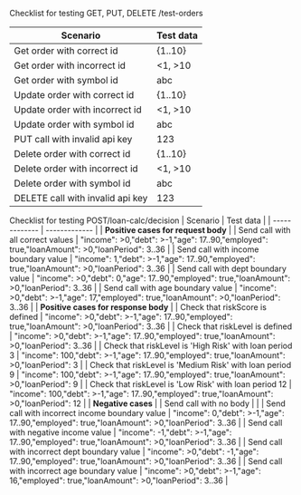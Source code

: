 Checklist for testing GET, PUT, DELETE /test-orders 

| Scenario | Test data |
| ------------- | ------------- |
| Get order with correct id | {1..10}  |
| Get order with incorrect id  | <1, >10  |
| Get order with symbol id  | abc  |
| Update order with correct id | {1..10}  |
| Update order with incorrect id  | <1, >10  |
| Update order with symbol id  | abc  |
| PUT call with invalid api key  | 123  |
| Delete order with correct id | {1..10}  |
| Delete order with incorrect id  | <1, >10  |
| Delete order with symbol id  | abc  |
| DELETE call with invalid api key  | 123  |

Checklist for testing POST/loan-calc/decision
| Scenario | Test data |
| ------------- | ------------- |
| **Positive cases  for request body**  |
| Send call with all correct values | "income": >0,"debt": >-1,"age": 17..90,"employed": true,"loanAmount": >0,"loanPeriod": 3..36  |
| Send call with income boundary value | "income": 1,"debt": >-1,"age": 17..90,"employed": true,"loanAmount": >0,"loanPeriod": 3..36 |
| Send call with dept boundary value | "income": >0,"debt": 0,"age": 17..90,"employed": true,"loanAmount": >0,"loanPeriod": 3..36 |
| Send call with age boundary value | "income": >0,"debt": >-1,"age": 17,"employed": true,"loanAmount": >0,"loanPeriod": 3..36 |
| **Positive cases  for response body**  |
| Check that riskScore is defined | "income": >0,"debt": >-1,"age": 17..90,"employed": true,"loanAmount": >0,"loanPeriod": 3..36  |
| Check that riskLevel is defined | "income": >0,"debt": >-1,"age": 17..90,"employed": true,"loanAmount": >0,"loanPeriod": 3..36 |
| Check that riskLevel is 'High Risk' with loan period 3 | "income": 100,"debt": >-1,"age": 17..90,"employed": true,"loanAmount": >0,"loanPeriod": 3 |
| Check that riskLevel is 'Medium Risk' with loan period 9 | "income": 100,"debt": >-1,"age": 17..90,"employed": true,"loanAmount": >0,"loanPeriod": 9 |
| Check that riskLevel is 'Low Risk' with loan period 12 | "income": 100,"debt": >-1,"age": 17..90,"employed": true,"loanAmount": >0,"loanPeriod": 12 |
| **Negative cases**  |
| Send call with no body | |
| Send call with incorrect income boundary value  | "income": 0,"debt": >-1,"age": 17..90,"employed": true,"loanAmount": >0,"loanPeriod": 3..36 |
| Send call with negative income value  | "income": -1,"debt": >-1,"age": 17..90,"employed": true,"loanAmount": >0,"loanPeriod": 3..36 |
| Send call with incorrect dept boundary value  | "income": >0,"debt": -1,"age": 17..90,"employed": true,"loanAmount": >0,"loanPeriod": 3..36 |
| Send call with incorrect age boundary value  | "income": >0,"debt": >-1,"age": 16,"employed": true,"loanAmount": >0,"loanPeriod": 3..36 |
